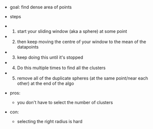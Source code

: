- goal: find dense area of points
- steps
- 1) start your sliding window (aka a sphere) at some point
- 2) then keep moving the centre of your window to the mean of the datapoints
- 3) keep doing this until it's stopped
- 4) Do this multiple times to find all the clusters
- 5) remove all of the duplicate spheres (at the same point/near each other) at the end of the algo

- pros:
    - you don't have to select the number of clusters
- con:
    - selecting the right radius is hard